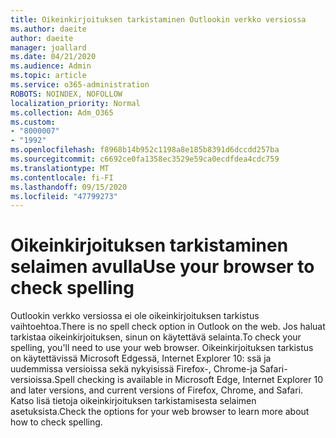 ```yaml
---
title: Oikeinkirjoituksen tarkistaminen Outlookin verkko versiossa
ms.author: daeite
author: daeite
manager: joallard
ms.date: 04/21/2020
ms.audience: Admin
ms.topic: article
ms.service: o365-administration
ROBOTS: NOINDEX, NOFOLLOW
localization_priority: Normal
ms.collection: Adm_O365
ms.custom:
- "8000007"
- "1992"
ms.openlocfilehash: f8968b14b952c1198a8e185b8391d6dccdd257ba
ms.sourcegitcommit: c6692ce0fa1358ec3529e59ca0ecdfdea4cdc759
ms.translationtype: MT
ms.contentlocale: fi-FI
ms.lasthandoff: 09/15/2020
ms.locfileid: "47799273"
---
```

# <a name="use-your-browser-to-check-spelling"></a><span data-ttu-id="0e597-102">Oikeinkirjoituksen tarkistaminen selaimen avulla</span><span class="sxs-lookup"><span data-stu-id="0e597-102">Use your browser to check spelling</span></span>

<span data-ttu-id="0e597-103">Outlookin verkko versiossa ei ole oikeinkirjoituksen tarkistus vaihtoehtoa.</span><span class="sxs-lookup"><span data-stu-id="0e597-103">There is no spell check option in Outlook on the web.</span></span> <span data-ttu-id="0e597-104">Jos haluat tarkistaa oikeinkirjoituksen, sinun on käytettävä selainta.</span><span class="sxs-lookup"><span data-stu-id="0e597-104">To check your spelling, you'll need to use your web browser.</span></span> <span data-ttu-id="0e597-105">Oikeinkirjoituksen tarkistus on käytettävissä Microsoft Edgessä, Internet Explorer 10: ssä ja uudemmissa versioissa sekä nykyisissä Firefox-, Chrome-ja Safari-versioissa.</span><span class="sxs-lookup"><span data-stu-id="0e597-105">Spell checking is available in Microsoft Edge, Internet Explorer 10 and later versions, and current versions of Firefox, Chrome, and Safari.</span></span> <span data-ttu-id="0e597-106">Katso lisä tietoja oikeinkirjoituksen tarkistamisesta selaimen asetuksista.</span><span class="sxs-lookup"><span data-stu-id="0e597-106">Check the options for your web browser to learn more about how to check spelling.</span></span>